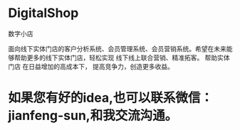 # DigitalShop
数字小店

面向线下实体门店的客户分析系统、会员管理系统、会员营销系统。希望在未来能够帮助更多的线下实体门店，轻松实现 线下线上联合营销、精准拓客。
帮助实体门店 在日益增加的高成本下， 提高竞争力，创造更多收益。

# 如果您有好的idea,也可以联系微信：jianfeng-sun,和我交流沟通。



